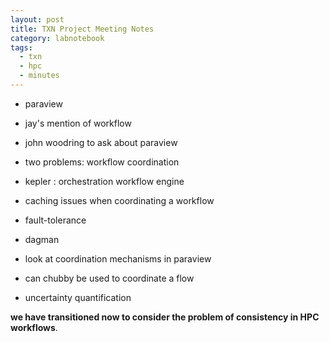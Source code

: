 ```yaml
---
layout: post
title: TXN Project Meeting Notes
category: labnotebook
tags:
  - txn
  - hpc
  - minutes
---
```


- paraview
- jay's mention of workflow
- john woodring to ask about paraview
- two problems: workflow coordination
- kepler : orchestration workflow engine
- caching issues when coordinating a workflow
- fault-tolerance
- dagman

- look at coordination mechanisms in paraview
- can chubby be used to coordinate a flow
- uncertainty quantification

**we have transitioned now to consider the problem of consistency in HPC workflows**.
